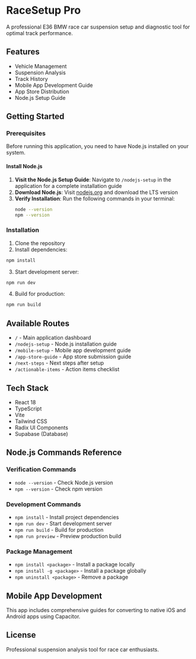 # RaceSetup Pro

A professional E36 BMW race car suspension setup and diagnostic tool for optimal track performance.

## Features

- Vehicle Management
- Suspension Analysis
- Track History
- Mobile App Development Guide
- App Store Distribution
- Node.js Setup Guide

## Getting Started

### Prerequisites

Before running this application, you need to have Node.js installed on your system.

#### Install Node.js

1. **Visit the Node.js Setup Guide**: Navigate to `/nodejs-setup` in the application for a complete installation guide
2. **Download Node.js**: Visit [nodejs.org](https://nodejs.org/) and download the LTS version
3. **Verify Installation**: Run the following commands in your terminal:
   ```bash
   node --version
   npm --version
   ```

### Installation

1. Clone the repository
2. Install dependencies:
```bash
npm install
```

3. Start development server:
```bash
npm run dev
```

4. Build for production:
```bash
npm run build
```

## Available Routes

- `/` - Main application dashboard
- `/nodejs-setup` - Node.js installation guide
- `/mobile-setup` - Mobile app development guide
- `/app-store-guide` - App store submission guide
- `/next-steps` - Next steps after setup
- `/actionable-items` - Action items checklist

## Tech Stack

- React 18
- TypeScript
- Vite
- Tailwind CSS
- Radix UI Components
- Supabase (Database)

## Node.js Commands Reference

### Verification Commands
- `node --version` - Check Node.js version
- `npm --version` - Check npm version

### Development Commands
- `npm install` - Install project dependencies
- `npm run dev` - Start development server
- `npm run build` - Build for production
- `npm run preview` - Preview production build

### Package Management
- `npm install <package>` - Install a package locally
- `npm install -g <package>` - Install a package globally
- `npm uninstall <package>` - Remove a package

## Mobile App Development

This app includes comprehensive guides for converting to native iOS and Android apps using Capacitor.

## License

Professional suspension analysis tool for race car enthusiasts.